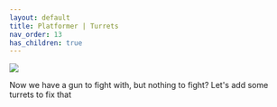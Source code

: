```yaml
---
layout: default
title: Platformer | Turrets
nav_order: 13
has_children: true
---
```


![](../../images/platformer/turrets.gif)

Now we have a gun to fight with, but nothing to fight? Let's add some turrets to fix that
